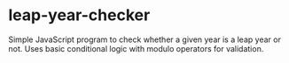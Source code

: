 # leap-year-checker
Simple JavaScript program to check whether a given year is a leap year or not. Uses basic conditional logic with modulo operators for validation.
